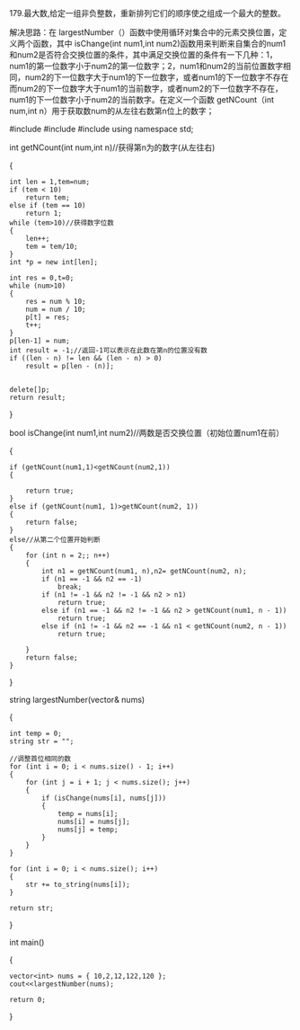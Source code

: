 ﻿179.最大数,给定一组非负整数，重新排列它们的顺序使之组成一个最大的整数。解决思路：在 largestNumber（）函数中使用循环对集合中的元素交换位置，定义两个函数，其中 isChange(int num1,int num2)函数用来判断来自集合的num1和num2是否符合交换位置的条件，其中满足交换位置的条件有一下几种：1，num1的第一位数字小于num2的第一位数字；2，num1和num2的当前位置数字相同，num2的下一位数字大于num1的下一位数字，或者num1的下一位数字不存在而num2的下一位数字大于num1的当前数字，或者num2的下一位数字不存在，num1的下一位数字小于num2的当前数字。在定义一个函数 getNCount（int num,int n）用于获取数num的从左往右数第n位上的数字；#include<iostream>#include<vector>#include<string>using namespace std;int getNCount(int num,int n)//获得第n为的数字(从左往右){	int len = 1,tem=num;	if (tem < 10)		return tem;	else if (tem == 10)		return 1;	while (tem>10)//获得数字位数	{		len++;		tem = tem/10;	}	int *p = new int[len];	int res = 0,t=0;	while (num>10)	{		res = num % 10;		num = num / 10;		p[t] = res;		t++;	}	p[len-1] = num;	int result = -1;//返回-1可以表示在此数在第n的位置没有数	if ((len - n) != len && (len - n) > 0)		result = p[len - (n)];			delete[]p;	return result;}bool isChange(int num1,int num2)//两数是否交换位置（初始位置num1在前）{			if (getNCount(num1,1)<getNCount(num2,1))	{				return true;	}	else if (getNCount(num1, 1)>getNCount(num2, 1))	{		return false;	}	else//从第二个位置开始判断	{		for (int n = 2;; n++)		{			int n1 = getNCount(num1, n),n2= getNCount(num2, n);			if (n1 == -1 && n2 == -1)				break;			if (n1 != -1 && n2 != -1 && n2 > n1)				return true;			else if (n1 == -1 && n2 != -1 && n2 > getNCount(num1, n - 1))				return true;			else if (n1 != -1 && n2 == -1 && n1 < getNCount(num2, n - 1))				return true;		}		return false;	}}string largestNumber(vector<int>& nums){	int temp = 0;	string str = "";		//调整首位相同的数	for (int i = 0; i < nums.size() - 1; i++)	{		for (int j = i + 1; j < nums.size(); j++)		{			if (isChange(nums[i], nums[j]))			{				temp = nums[i];				nums[i] = nums[j];				nums[j] = temp;			}		}	}	for (int i = 0; i < nums.size(); i++)	{		str += to_string(nums[i]);	}	return str;}int main(){	vector<int> nums = { 10,2,12,122,120 };	cout<<largestNumber(nums);		return 0;}